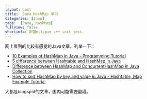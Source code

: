 ```yaml
---
layout: post
title:  Java HashMap 学习
categories: [Java]
tags:  [Java, HashMap]
fullview: false
shortinfo: 配置eclipse c++ unit test. 
---
```


<script type="text/javascript" src="http://cdn.mathjax.org/mathjax/latest/MathJax.js?config=default"></script>

网上看到的比较有感觉的Java文章，列举一下：

* [10 Examples of HashMap in Java - Programming Tutorial](http://java67.blogspot.com/2013/02/10-examples-of-hashmap-in-java-programming-tutorial.html)
* [5 difference between Hashtable and HashMap in Java](http://java67.blogspot.com/2012/08/5-difference-between-hashtable-hashmap-Java-collection.html)
* [Difference between HashMap and ConcurrentHashMap in Java Collection](http://java67.blogspot.com/2012/08/difference-between-hashmap-and-concurrentHashMap-java-collection.html)
* [How to sort HashMap by key and value in Java - Hashtable, Map Example Tutorial](http://javarevisited.blogspot.com/2012/12/how-to-sort-hashmap-java-by-key-and-value.html)

大都是blogspot的文章，国内可能需要翻墙。